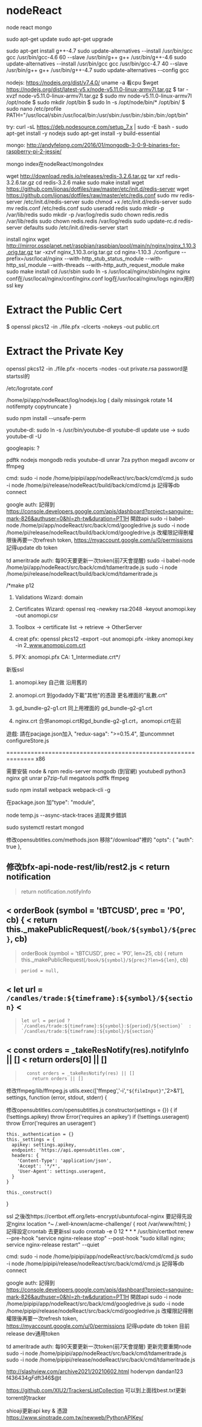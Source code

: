 # nodeReact
node react mongo

sudo apt-get update
sudo apt-get upgrade

sudo apt-get install g++-4.7
sudo update-alternatives --install /usr/bin/gcc gcc /usr/bin/gcc-4.6 60 --slave /usr/bin/g++ g++ /usr/bin/g++-4.6
sudo update-alternatives --install /usr/bin/gcc gcc /usr/bin/gcc-4.7 40 --slave /usr/bin/g++ g++ /usr/bin/g++-4.7
sudo update-alternatives --config gcc

nodejs: https://nodejs.org/dist/v7.4.0/
uname -a 看cpu
$wget https://nodejs.org/dist/latest-v5.x/node-v5.11.0-linux-armv7l.tar.gz
$ tar -xvzf node-v5.11.0-linux-armv7l.tar.gz
$ sudo mv node-v5.11.0-linux-armv7l /opt/node
$ sudo mkdir /opt/bin
$ sudo ln -s /opt/node/bin/* /opt/bin/
$ sudo nano /etc/profile
PATH="/usr/local/sbin:/usr/local/bin:/usr/sbin:/usr/bin:/sbin:/bin:/opt/bin"

try:
curl -sL https://deb.nodesource.com/setup_7.x | sudo -E bash -
sudo apt-get install -y nodejs
sudo apt-get install -y build-essential

mongo: http://andyfelong.com/2016/01/mongodb-3-0-9-binaries-for-raspberry-pi-2-jessie/

mongo index在nodeReact/mongoIndex

wget http://download.redis.io/releases/redis-3.2.6.tar.gz
tar xzf redis-3.2.6.tar.gz
cd redis-3.2.6
make
sudo make install
wget https://github.com/ijonas/dotfiles/raw/master/etc/init.d/redis-server
wget https://github.com/ijonas/dotfiles/raw/master/etc/redis.conf
sudo mv redis-server /etc/init.d/redis-server
sudo chmod +x /etc/init.d/redis-server
sudo mv redis.conf /etc/redis.conf
sudo useradd redis
sudo mkdir -p /var/lib/redis
sudo mkdir -p /var/log/redis
sudo chown redis.redis /var/lib/redis
sudo chown redis.redis /var/log/redis
sudo update-rc.d redis-server defaults
sudo /etc/init.d/redis-server start

install nginx
wget http://mirror.ossplanet.net/raspbian/raspbian/pool/main/n/nginx/nginx_1.10.3.orig.tar.gz
tar -xzvf nginx_1.10.3.orig.tar.gz
cd nginx-1.10.3
./configure --prefix=/usr/local/nginx --with-http_stub_status_module --with-http_ssl_module --with-threads --with-http_auth_request_module
make
sudo make install
cd /usr/sbin
sudo ln -s /usr/local/nginx/sbin/nginx nginx
conf在/usr/local/nginx/conf/nginx.conf
log在/usr/local/nginx/logs
nginx用的ssl key
# Extract the Public Cert
$ openssl pkcs12 -in ./file.pfx -clcerts -nokeys -out public.crt

# Extract the Private Key
openssl pkcs12 -in ./file.pfx -nocerts -nodes -out private.rsa
password是startssl的


/etc/logrotate.conf

/home/pi/app/nodeReact/log/nodejs.log {
  daily
  missingok
  rotate 14
  notifempty
  copytruncate
}

sudo npm install --unsafe-perm

youtube-dl: sudo ln -s /usr/bin/youtube-dl youtube-dl
  update use -> sudo youtube-dl -U

googleapis: ?

pdftk
nodejs
mongodb
redis
youtube-dl
unrar
7za
python
megadl
avconv or ffmpeg

cmd:
sudo -i node /home/pipipi/app/nodeReact/src/back/cmd/cmd.js
sudo -i node /home/pi/release/nodeReact/build/back/cmd/cmd.js
記得等db connect

google auth:
記得到 https://console.developers.google.com/apis/dashboard?project=sanguine-mark-826&authuser=0&hl=zh-tw&duration=PT1H 開啟api
sudo -i babel-node /home/pi/app/nodeReact/src/back/cmd/googledrive.js
sudo -i node /home/pi/release/nodeReact/build/back/cmd/googledrive.js
改權限記得刪權限後再要一次refresh token, https://myaccount.google.com/u/0/permissions
記得update db token

td ameritrade auth:
每90天要更新一次token(前7天會提醒)
sudo -i babel-node /home/pi/app/nodeReact/src/back/cmd/tdameritrade.js
sudo -i node /home/pi/release/nodeReact/build/back/cmd/tdameritrade.js

/*make p12

1. Validations Wizard: domain

2. Certificates Wizard: openssl req -newkey rsa:2048 -keyout anomopi.key -out anomopi.csr

3. Toolbox -> certificate list -> retrieve -> OtherServer

4. creat pfx: openssl pkcs12 -export -out anomopi.pfx -inkey anomopi.key -in 2_www.anomopi.com.crt

5. PFX: anomopi.pfx CA: 1_Intermediate.crt*/

新版ssl

1. anomopi.key 自己做 沿用舊的

2. anomopi.crt 到godaddy下載"其他"的憑證 更名裡面的"亂數.crt"

3. gd_bundle-g2-g1.crt 同上用裡面的 gd_bundle-g2-g1.crt

4. nginx.crt 合併anomopi.crt和gd_bundle-g2-g1.crt，anomopi.crt在前


遊戲: 請在pacjage.json加入     "redux-saga": ">=0.15.4",
並uncommnet configureStore.js

==============================================================
x86

需要安裝
node & npm
redis-server
mongodb (到官網)
youtubedl
python3
nginx
git
unrar
p7zip-full
megatools
pdffk
ffmpeg

sudo npm install webpack webpack-cli -g

在package.json 加"type": "module",

node temp.js --async-stack-traces 追蹤異步錯誤

sudo systemctl restart mongod

修改opensubtitles.com/methods.json
移除"/download"裡的
"opts": {
    "auth": true
},

修改bfx-api-node-rest/lib/rest2.js
<   return notification
---
>   return notification.notifyInfo

<   orderBook (symbol = 'tBTCUSD', prec = 'P0', cb) {
<     return this._makePublicRequest(`/book/${symbol}/${prec}`, cb)
---
>   orderBook (symbol = 'tBTCUSD', prec = 'P0', len=25, cb) {
>     return this._makePublicRequest(`/book/${symbol}/${prec}?len=${len}`, cb)

>     period = null,
<     let url = `/candles/trade:${timeframe}:${symbol}/${section}`
<
---
>     let url = period ? `/candles/trade:${timeframe}:${symbol}:${period}/${section}`  : `/candles/trade:${timeframe}:${symbol}/${section}`

<         const orders = _takeResNotify(res).notifyInfo || []
<         return orders[0] || []
---
>       const orders = _takeResNotify(res) || []
>         return orders || []

修改ffmpeg/lib/ffmpeg.js
utils.exec(['ffmpeg','-i',`"${fileInput}"`,'2>&1'], settings, function (error, stdout, stderr) {

修改opensubtitles.com/opensubtitles.js
constructor(settings = {}) {
    if (!settings.apikey) throw Error('requires an apikey')
        if (!settings.useragent) throw Error('requires an useragent')

    this._authentication = {}
    this._settings = {
      apikey: settings.apikey,
      endpoint: 'https://api.opensubtitles.com',
      headers: {
        'Content-Type': 'application/json',
        'Accept': '*/*',
        'User-Agent': settings.useragent,
      }
    }

    this._construct()
  }

ssl 之後改https://certbot.eff.org/lets-encrypt/ubuntufocal-nginx 要記得先設定nginx
location ^~ /.well-known/acme-challenge/ {
    root /var/www/html;
}
記得設定crontab 去更新ssl
sudo crontab -e
0 12 * * * /usr/bin/certbot renew --pre-hook "service nginx-release stop" --post-hook "sudo killall nginx; service nginx-release restart" --quiet

cmd:
sudo -i node /home/pipipi/app/nodeReact/src/back/cmd/cmd.js
sudo -i node /home/pipipi/release/nodeReact/src/back/cmd/cmd.js
記得等db connect

google auth:
記得到 https://console.developers.google.com/apis/dashboard?project=sanguine-mark-826&authuser=0&hl=zh-tw&duration=PT1H 開啟api
sudo -i node /home/pipipi/app/nodeReact/src/back/cmd/googledrive.js
sudo -i node /home/pipipi/release/nodeReact/src/back/cmd/googledrive.js
改權限記得刪權限後再要一次refresh token, https://myaccount.google.com/u/0/permissions
記得update db token
目前release dev通用token

td ameritrade auth:
每90天要更新一次token(前7天會提醒) 更新完要重開node
sudo -i node /home/pipipi/app/nodeReact/src/back/cmd/tdameritrade.js
sudo -i node /home/pipipi/release/nodeReact/src/back/cmd/tdameritrade.js

http://slashview.com/archive2021/20210602.html
hodervpn dandan123
f436434g$F$dft346$@t

https://github.com/XIU2/TrackersListCollection
可以到上面找best.txt更新torrent的tracker

shioaji更新api key & 憑證
https://www.sinotrade.com.tw/newweb/PythonAPIKey/
